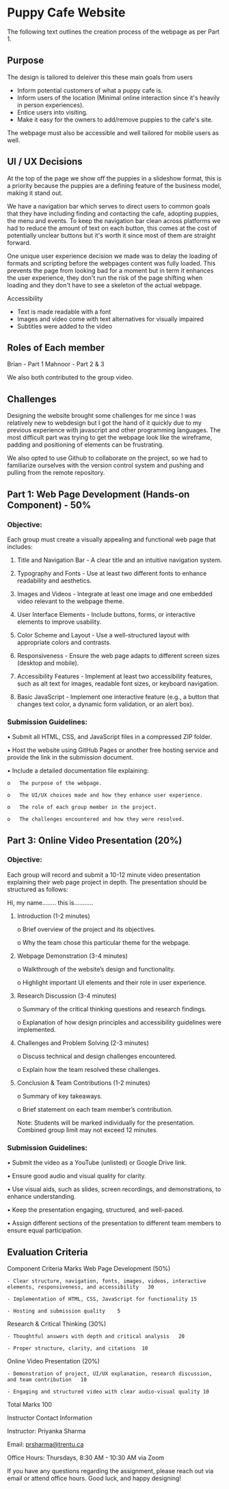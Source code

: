 # Puppy Cafe Website

The following text outlines the creation process of the webpage as per Part 1.

## Purpose

The design is tailored to deleiver this these main goals from users
- Inform potential customers of what a puppy cafe is.
- Inform users of the location (Minimal online interaction since it's heavily in person experiences).
- Entice users into visiting.
- Make it easy for the owners to add/remove puppies to the cafe's site.

The webpage must also be accessible and well tailored for mobile users as well.


## UI / UX Decisions

At the top of the page we show off the puppies in a slideshow format, this is a priority because the puppies are a defining feature of the business model, making it stand out. 

We have a navigation bar which serves to direct users to common goals that they have including finding
and contacting the cafe, adopting puppies, the menu and events. To keep the navigation bar clean across platforms we had to reduce the amount of text on each button, this comes at the cost of potentially unclear buttons but it's worth it since most of them are straight forward.

One unique user experience decision we made was to delay the loading of formats and scripting before the webpages content was fully loaded.
This prevents the page from looking bad for a moment but in term it enhances the user experience, they don't run the risk of the page shifting when loading and they don't have to see a skeleton of the actual webpage.

Accessibility
- Text is made readable with a  font
- Images and video come with text alternatives for visually impaired
- Subtitles were added to the video

## Roles of Each member

Brian   - Part 1
Mahnoor - Part 2 & 3

We also both contributed to the group video.

## Challenges

Designing the website brought some challenges for me since I was relatively new to webdesign
but I got the hand of it quickly due to my previous experience with javascript and other programming
languages. The most difficult part was trying to get the webpage look like the wireframe, padding and positioning
of elements can be frustrating.

We also opted to use Github to collaborate on the project, so we had to 
familiarize ourselves with the version control system and pushing and pulling from
the remote repository.

## Part 1: Web Page Development (Hands-on Component) - 50%
### Objective:
Each group must create a visually appealing and functional web page that includes:

1.	Title and Navigation Bar - A clear title and an intuitive navigation system.

2.	Typography and Fonts - Use at least two different fonts to enhance readability and aesthetics.

3.	Images and Videos - Integrate at least one image and one embedded video relevant to the webpage theme.

4.	User Interface Elements - Include buttons, forms, or interactive elements to improve usability.

5.	Color Scheme and Layout - Use a well-structured layout with appropriate colors and contrasts.

6.	Responsiveness - Ensure the web page adapts to different screen sizes (desktop and mobile).

7.	Accessibility Features - Implement at least two accessibility features, such as alt text for images, readable font sizes, or keyboard navigation.

8.	Basic JavaScript - Implement one interactive feature (e.g., a button that changes text color, a dynamic form validation, or an alert box).

### Submission Guidelines:

•	Submit all HTML, CSS, and JavaScript files in a compressed ZIP folder.

•	Host the website using GitHub Pages or another free hosting service and provide the link in the submission document.

•	Include a detailed documentation file explaining:

    o	The purpose of the webpage.
    
    o	The UI/UX choices made and how they enhance user experience.
    
    o	The role of each group member in the project.
    
    o	The challenges encountered and how they were resolved.




## Part 3: Online Video Presentation (20%)
### Objective:
Each group will record and submit a 10-12 minute video presentation explaining their web page project in depth. The presentation should be structured as follows:

Hi, my name........
this is...........

1.	Introduction (1-2 minutes)

    o	Brief overview of the project and its objectives.
    
    o	Why the team chose this particular theme for the webpage.


2.	Webpage Demonstration (3-4 minutes)
    
    o	Walkthrough of the website’s design and functionality.
    
    o	Highlight important UI elements and their role in user experience.

3.	Research Discussion (3-4 minutes)
    
    o	Summary of the critical thinking questions and research findings.
    
    o	Explanation of how design principles and accessibility guidelines were implemented.

4.	Challenges and Problem Solving (2-3 minutes)
    
    o	Discuss technical and design challenges encountered.
    
    o	Explain how the team resolved these challenges.

5.	Conclusion & Team Contributions (1-2 minutes)

    o	Summary of key takeaways.
    
    o	Brief statement on each team member’s contribution.
    
    Note: Students will be marked individually for the presentation. Combined group limit may not exceed 12 minutes.

### Submission Guidelines:

•	Submit the video as a YouTube (unlisted) or Google Drive link.

•	Ensure good audio and visual quality for clarity.

•	Use visual aids, such as slides, screen recordings, and demonstrations, to enhance understanding.

•	Keep the presentation engaging, structured, and well-paced.

•	Assign different sections of the presentation to different team members to ensure equal participation.


## Evaluation Criteria
Component	Criteria	Marks
Web Page Development (50%)	

    - Clear structure, navigation, fonts, images, videos, interactive elements, responsiveness, and accessibility	30

    - Implementation of HTML, CSS, JavaScript for functionality	15
	
    - Hosting and submission quality	5
 
Research & Critical Thinking (30%)	
    
    - Thoughtful answers with depth and critical analysis	20   
    
    - Proper structure, clarity, and citations	10

Online Video Presentation (20%)	
  
    - Demonstration of project, UI/UX explanation, research discussion, and team contribution	10
	
    - Engaging and structured video with clear audio-visual quality	10

Total Marks		100

Instructor Contact Information

Instructor: Priyanka Sharma 

Email: prsharma@trentu.ca 

Office Hours: Thursdays, 8:30 AM - 10:30 AM via Zoom

If you have any questions regarding the assignment, please reach out via email or attend office hours.
Good luck, and happy designing!


